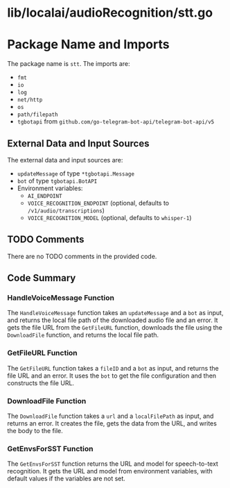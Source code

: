 # lib/localai/audioRecognition/stt.go  
# Package Name and Imports  
The package name is `stt`. The imports are:  
* `fmt`  
* `io`  
* `log`  
* `net/http`  
* `os`  
* `path/filepath`  
* `tgbotapi` from `github.com/go-telegram-bot-api/telegram-bot-api/v5`  
  
## External Data and Input Sources  
The external data and input sources are:  
* `updateMessage` of type `*tgbotapi.Message`  
* `bot` of type `tgbotapi.BotAPI`  
* Environment variables:  
	+ `AI_ENDPOINT`  
	+ `VOICE_RECOGNITION_ENDPOINT` (optional, defaults to `/v1/audio/transcriptions`)  
	+ `VOICE_RECOGNITION_MODEL` (optional, defaults to `whisper-1`)  
  
## TODO Comments  
There are no TODO comments in the provided code.  
  
## Code Summary  
### HandleVoiceMessage Function  
The `HandleVoiceMessage` function takes an `updateMessage` and a `bot` as input, and returns the local file path of the downloaded audio file and an error. It gets the file URL from the `GetFileURL` function, downloads the file using the `DownloadFile` function, and returns the local file path.  
  
### GetFileURL Function  
The `GetFileURL` function takes a `fileID` and a `bot` as input, and returns the file URL and an error. It uses the `bot` to get the file configuration and then constructs the file URL.  
  
### DownloadFile Function  
The `DownloadFile` function takes a `url` and a `localFilePath` as input, and returns an error. It creates the file, gets the data from the URL, and writes the body to the file.  
  
### GetEnvsForSST Function  
The `GetEnvsForSST` function returns the URL and model for speech-to-text recognition. It gets the URL and model from environment variables, with default values if the variables are not set.  
  
  
  
